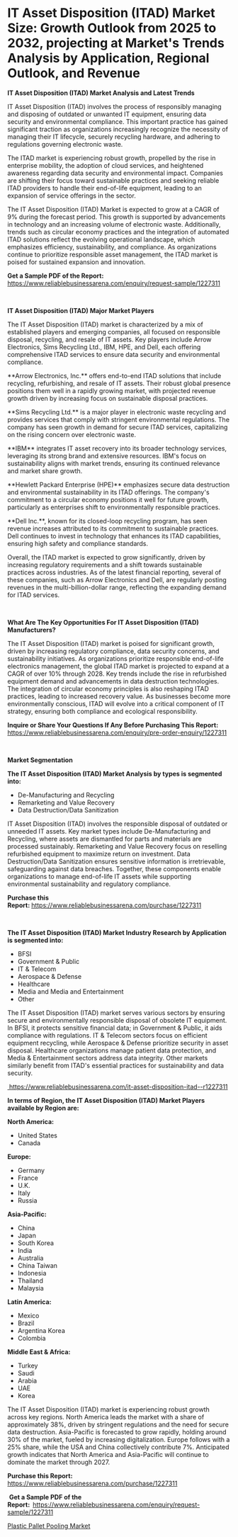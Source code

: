 <p><h1>IT Asset Disposition (ITAD) Market Size: Growth Outlook from 2025 to 2032, projecting at Market's Trends Analysis by Application, Regional Outlook, and Revenue</h1></p><p><strong>IT Asset Disposition (ITAD) Market Analysis and Latest Trends</strong></p>
<p><p>IT Asset Disposition (ITAD) involves the process of responsibly managing and disposing of outdated or unwanted IT equipment, ensuring data security and environmental compliance. This important practice has gained significant traction as organizations increasingly recognize the necessity of managing their IT lifecycle, securely recycling hardware, and adhering to regulations governing electronic waste.</p><p>The ITAD market is experiencing robust growth, propelled by the rise in enterprise mobility, the adoption of cloud services, and heightened awareness regarding data security and environmental impact. Companies are shifting their focus toward sustainable practices and seeking reliable ITAD providers to handle their end-of-life equipment, leading to an expansion of service offerings in the sector. </p><p>The IT Asset Disposition (ITAD) Market is expected to grow at a CAGR of 9% during the forecast period. This growth is supported by advancements in technology and an increasing volume of electronic waste. Additionally, trends such as circular economy practices and the integration of automated ITAD solutions reflect the evolving operational landscape, which emphasizes efficiency, sustainability, and compliance. As organizations continue to prioritize responsible asset management, the ITAD market is poised for sustained expansion and innovation.</p></p>
<p><strong>Get a Sample PDF of the Report:&nbsp;</strong> <a href="https://www.reliablebusinessarena.com/enquiry/request-sample/1227311?utm_campaign=2635&utm_medium=2&utm_source=Github&utm_content=ia&utm_term=09032025&utm_id=it-asset-disposition-itad">https://www.reliablebusinessarena.com/enquiry/request-sample/1227311</a></p>
<p>&nbsp;</p>
<p><strong>IT Asset Disposition (ITAD) Major Market Players</strong></p>
<p><p>The IT Asset Disposition (ITAD) market is characterized by a mix of established players and emerging companies, all focused on responsible disposal, recycling, and resale of IT assets. Key players include Arrow Electronics, Sims Recycling Ltd., IBM, HPE, and Dell, each offering comprehensive ITAD services to ensure data security and environmental compliance.</p><p>**Arrow Electronics, Inc.** offers end-to-end ITAD solutions that include recycling, refurbishing, and resale of IT assets. Their robust global presence positions them well in a rapidly growing market, with projected revenue growth driven by increasing focus on sustainable disposal practices.</p><p>**Sims Recycling Ltd.** is a major player in electronic waste recycling and provides services that comply with stringent environmental regulations. The company has seen growth in demand for secure ITAD services, capitalizing on the rising concern over electronic waste.</p><p>**IBM** integrates IT asset recovery into its broader technology services, leveraging its strong brand and extensive resources. IBM's focus on sustainability aligns with market trends, ensuring its continued relevance and market share growth.</p><p>**Hewlett Packard Enterprise (HPE)** emphasizes secure data destruction and environmental sustainability in its ITAD offerings. The company's commitment to a circular economy positions it well for future growth, particularly as enterprises shift to environmentally responsible practices.</p><p>**Dell Inc.**, known for its closed-loop recycling program, has seen revenue increases attributed to its commitment to sustainable practices. Dell continues to invest in technology that enhances its ITAD capabilities, ensuring high safety and compliance standards.</p><p>Overall, the ITAD market is expected to grow significantly, driven by increasing regulatory requirements and a shift towards sustainable practices across industries. As of the latest financial reporting, several of these companies, such as Arrow Electronics and Dell, are regularly posting revenues in the multi-billion-dollar range, reflecting the expanding demand for ITAD services.</p></p>
<p>&nbsp;</p>
<p><strong>What Are The Key Opportunities For IT Asset Disposition (ITAD) Manufacturers?</strong></p>
<p><p>The IT Asset Disposition (ITAD) market is poised for significant growth, driven by increasing regulatory compliance, data security concerns, and sustainability initiatives. As organizations prioritize responsible end-of-life electronics management, the global ITAD market is projected to expand at a CAGR of over 10% through 2028. Key trends include the rise in refurbished equipment demand and advancements in data destruction technologies. The integration of circular economy principles is also reshaping ITAD practices, leading to increased recovery value. As businesses become more environmentally conscious, ITAD will evolve into a critical component of IT strategy, ensuring both compliance and ecological responsibility.</p></p>
<p><strong>Inquire or Share Your Questions If Any Before Purchasing This Report:</strong> <a href="https://www.reliablebusinessarena.com/enquiry/pre-order-enquiry/1227311?utm_campaign=2635&utm_medium=2&utm_source=Github&utm_content=ia&utm_term=09032025&utm_id=it-asset-disposition-itad">https://www.reliablebusinessarena.com/enquiry/pre-order-enquiry/1227311</a></p>
<p>&nbsp;</p>
<p><strong>Market Segmentation</strong></p>
<p><strong>The IT Asset Disposition (ITAD) Market Analysis by types is segmented into:</strong></p>
<p><ul><li>De-Manufacturing and Recycling</li><li>Remarketing and Value Recovery</li><li>Data Destruction/Data Sanitization</li></ul></p>
<p><p>IT Asset Disposition (ITAD) involves the responsible disposal of outdated or unneeded IT assets. Key market types include De-Manufacturing and Recycling, where assets are dismantled for parts and materials are processed sustainably. Remarketing and Value Recovery focus on reselling refurbished equipment to maximize return on investment. Data Destruction/Data Sanitization ensures sensitive information is irretrievable, safeguarding against data breaches. Together, these components enable organizations to manage end-of-life IT assets while supporting environmental sustainability and regulatory compliance.</p></p>
<p><strong>Purchase this Report:&nbsp;</strong><a href="https://www.reliablebusinessarena.com/purchase/1227311?utm_campaign=2635&utm_medium=2&utm_source=Github&utm_content=ia&utm_term=09032025&utm_id=it-asset-disposition-itad">https://www.reliablebusinessarena.com/purchase/1227311</a></p>
<p>&nbsp;</p>
<p><strong>The IT Asset Disposition (ITAD) Market Industry Research by Application is segmented into:</strong></p>
<p><ul><li>BFSI</li><li>Government & Public</li><li>IT & Telecom</li><li>Aerospace & Defense</li><li>Healthcare</li><li>Media and Media and Entertainment</li><li>Other</li></ul></p>
<p><p>The IT Asset Disposition (ITAD) market serves various sectors by ensuring secure and environmentally responsible disposal of obsolete IT equipment. In BFSI, it protects sensitive financial data; in Government & Public, it aids compliance with regulations. IT & Telecom sectors focus on efficient equipment recycling, while Aerospace & Defense prioritize security in asset disposal. Healthcare organizations manage patient data protection, and Media & Entertainment sectors address data integrity. Other markets similarly benefit from ITAD's essential practices for sustainability and data security.</p></p>
<p><a href="https://www.reliablebusinessarena.com/it-asset-disposition-itad--r1227311?utm_campaign=2635&utm_medium=2&utm_source=Github&utm_content=ia&utm_term=09032025&utm_id=it-asset-disposition-itad">&nbsp;https://www.reliablebusinessarena.com/it-asset-disposition-itad--r1227311</a></p>
<p><strong>In terms of Region, the IT Asset Disposition (ITAD) Market Players available by Region are:</strong></p>
<p>
    <p> <strong> North America: </strong>
        <ul>
            <li>United States</li>
            <li>Canada</li>
        </ul>
        </p> 
    <p> <strong> Europe: </strong>
        <ul>
            <li>Germany</li>
            <li>France</li>
            <li>U.K.</li>
            <li>Italy</li>
            <li>Russia</li>
        </ul>
        </p> 
    <p> <strong> Asia-Pacific: </strong>
        <ul>
            <li>China</li>
            <li>Japan</li>
            <li>South Korea</li>
            <li>India</li>
            <li>Australia</li>
            <li>China Taiwan</li>
            <li>Indonesia</li>
            <li>Thailand</li>
            <li>Malaysia</li>
        </ul>
        </p> 
    <p> <strong> Latin America: </strong>
        <ul>
            <li>Mexico</li>
            <li>Brazil</li>
            <li>Argentina Korea</li>
            <li>Colombia</li>
        </ul>
        </p> 
    <p> <strong> Middle East & Africa: </strong>
        <ul>
            <li>Turkey</li>
            <li>Saudi</li>
            <li>Arabia</li>
            <li>UAE</li>
            <li>Korea</li>
        </ul>
    </p>
    </p>
<p><p>The IT Asset Disposition (ITAD) market is experiencing robust growth across key regions. North America leads the market with a share of approximately 38%, driven by stringent regulations and the need for secure data destruction. Asia-Pacific is forecasted to grow rapidly, holding around 30% of the market, fueled by increasing digitalization. Europe follows with a 25% share, while the USA and China collectively contribute 7%. Anticipated growth indicates that North America and Asia-Pacific will continue to dominate the market through 2027.</p></p>
<p><strong>Purchase this Report: </strong><a href="https://www.reliablebusinessarena.com/purchase/1227311?utm_campaign=2635&utm_medium=2&utm_source=Github&utm_content=ia&utm_term=09032025&utm_id=it-asset-disposition-itad">https://www.reliablebusinessarena.com/purchase/1227311</a></p>
<p>&nbsp;<strong>Get a Sample PDF of the Report:&nbsp;&nbsp;</strong><a href="https://www.reliablebusinessarena.com/enquiry/request-sample/1227311?utm_campaign=2635&utm_medium=2&utm_source=Github&utm_content=ia&utm_term=09032025&utm_id=it-asset-disposition-itad">https://www.reliablebusinessarena.com/enquiry/request-sample/1227311</a></p>
<p><strong></strong></p>
<p><p><a href="https://github.com/lizamflotow/Market-Research-Report-List-1/blob/main/plastic-pallet-pooling-market.md?utm_campaign=2635&utm_medium=2&utm_source=Github&utm_content=ia&utm_term=09032025&utm_id=it-asset-disposition-itad">Plastic Pallet Pooling Market</a></p></p>